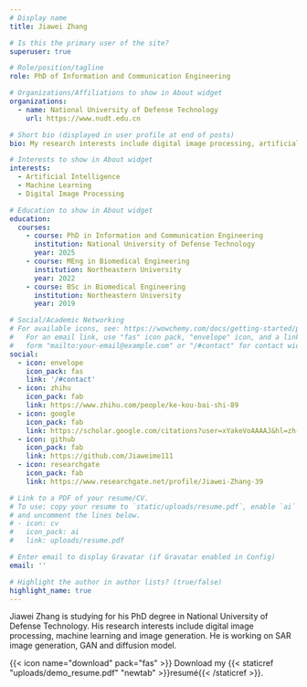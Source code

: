 ```yaml
---
# Display name
title: Jiawei Zhang

# Is this the primary user of the site?
superuser: true

# Role/position/tagline
role: PhD of Information and Communication Engineering

# Organizations/Affiliations to show in About widget
organizations:
  - name: National University of Defense Technology
    url: https://www.nudt.edu.cn

# Short bio (displayed in user profile at end of posts)
bio: My research interests include digital image processing, artificial intelligence and SAR image generation.

# Interests to show in About widget
interests:
  - Artificial Intelligence
  - Machine Learning
  - Digital Image Processing

# Education to show in About widget
education:
  courses:
    - course: PhD in Information and Communication Engineering
      institution: National University of Defense Technology
      year: 2025
    - course: MEng in Biomedical Engineering
      institution: Northeastern University
      year: 2022
    - course: BSc in Biomedical Engineering
      institution: Northeastern University
      year: 2019

# Social/Academic Networking
# For available icons, see: https://wowchemy.com/docs/getting-started/page-builder/#icons
#   For an email link, use "fas" icon pack, "envelope" icon, and a link in the
#   form "mailto:your-email@example.com" or "/#contact" for contact widget.
social:
  - icon: envelope
    icon_pack: fas
    link: '/#contact'
  - icon: zhihu
    icon_pack: fab
    link: https://www.zhihu.com/people/ke-kou-bai-shi-89
  - icon: google 
    icon_pack: fab
    link: https://scholar.google.com/citations?user=xYakeVoAAAAJ&hl=zh-CN
  - icon: github
    icon_pack: fab
    link: https://github.com/Jiaweime111
  - icon: researchgate
    icon_pack: fab
    link: https://www.researchgate.net/profile/Jiawei-Zhang-39

# Link to a PDF of your resume/CV.
# To use: copy your resume to `static/uploads/resume.pdf`, enable `ai` icons in `params.toml`,
# and uncomment the lines below.
# - icon: cv
#   icon_pack: ai
#   link: uploads/resume.pdf

# Enter email to display Gravatar (if Gravatar enabled in Config)
email: ''

# Highlight the author in author lists? (true/false)
highlight_name: true
---
```


Jiawei Zhang is studying for his PhD degree in National University of Defense Technology. His research interests include digital image processing, machine learning and image generation. He is working on SAR image generation, GAN and diffusion model.

{{< icon name="download" pack="fas" >}} Download my {{< staticref "uploads/demo_resume.pdf" "newtab" >}}resumé{{< /staticref >}}.
